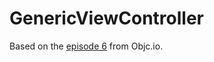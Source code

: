 # GenericViewController

Based on the [episode 6](https://talk.objc.io/episodes/S01E06-generic-table-view-controllers) from Objc.io. 

